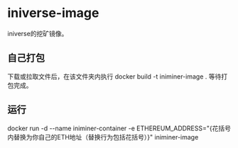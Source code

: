 # iniverse-image
iniverse的挖矿镜像。

## 自己打包
下载或拉取文件后，在该文件夹内执行 docker build -t iniminer-image . 等待打包完成。

## 运行
docker run -d --name iniminer-container -e ETHEREUM_ADDRESS="{花括号内替换为你自己的ETH地址（替换行为包括花括号）}" iniminer-image

